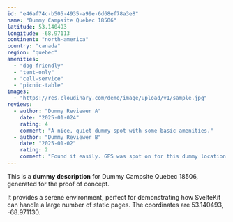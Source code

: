 ```yaml
---
id: "e46af74c-b505-4935-a99e-6d68ef78a3e8"
name: "Dummy Campsite Quebec 18506"
latitude: 53.140493
longitude: -68.97113
continent: "north-america"
country: "canada"
region: "quebec"
amenities:
  - "dog-friendly"
  - "tent-only"
  - "cell-service"
  - "picnic-table"
images:
  - "https://res.cloudinary.com/demo/image/upload/v1/sample.jpg"
reviews:
  - author: "Dummy Reviewer A"
    date: "2025-01-024"
    rating: 4
    comment: "A nice, quiet dummy spot with some basic amenities."
  - author: "Dummy Reviewer B"
    date: "2025-01-02"
    rating: 2
    comment: "Found it easily. GPS was spot on for this dummy location."
---
```


This is a **dummy description** for Dummy Campsite Quebec 18506, generated for the proof of concept.

It provides a serene environment, perfect for demonstrating how SvelteKit can handle a large number of static pages. The coordinates are 53.140493, -68.971130.
